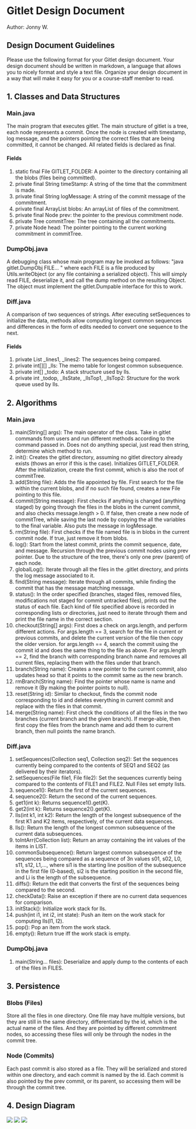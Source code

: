 # Gitlet Design Document
Author: Jonny W.

## Design Document Guidelines

Please use the following format for your Gitlet design document. Your design
document should be written in markdown, a language that allows you to nicely 
format and style a text file. Organize your design document in a way that 
will make it easy for you or a course-staff member to read.  

## 1. Classes and Data Structures

### Main.java
The main program that executes gitlet. The main structure of gitlet is a tree, each node represents a commit. Once the
node is created with timestamp, log message, and the pointers pointing the correct files that are being committed, it
cannot be changed. All related fields is declared as final.

#### Fields
1. static final File GITLET_FOLDER: A pointer to the directory containing all the blobs (files being committed).
2. private final String timeStamp: A string of the time that the commitment is made.
3. private final String logMessage: A string of the commit message of the commitment.
4. private final ArrayList<File> blobs: An arrayList of files of the commitment.
5. private final Node prev: the pointer to the previous commitment node.
6. private Tree commitTree: The tree containing all the commitments.
7. private Node head: The pointer pointing to the current working commitment in commitTree.

### DumpObj.java
A debugging class whose main program may be invoked as follows: "java gitlet.DumpObj FILE... " where each FILE is a 
file produced by Utils.writeObject (or any file containing a serialized object).  This will simply read FILE, 
deserialize it, and call the dump method on the resulting Object. The object must implement the gitlet.Dumpable 
interface for this to work.

### Diff.java
A comparison of two sequences of strings.  After executing setSequences to initialize the data, methods allow computing 
longest common sequences and differences in the form of edits needed to convert one sequence to the next.

#### Fields
1. private List<String> _lines1, _lines2: The sequences being compared.
2. private int[][] _lls: The memo table for longest common subsequence.
3. private int[] _todo: A stack structure used by lls.
4. private int _todop, _llsState, _llsTop1, _llsTop2: Structure for the work queue used by lls.

## 2. Algorithms

### Main.java
1. main(String[] args): The main operator of the class. Take in gitlet commands from users and run different methods
according to the command passed in. Does not do anything special, just read then string, determine which method to run.
2. init(): Creates the gitlet directory, assuming no gitlet directory already exists (thows an error if this is the 
case). Initializes GITLET_FOLDER. After the initialization, create the first commit, which is also the root of
commitTree. 
3. add(String file): Adds the file appointed by file. First search for the file within the current blobs, and if no
such file found, creates a new File pointing to this file.
4. commit(String message): First checks if anything is changed (anything staged) by going through the files in the 
blobs in the current commit, and also checks message.length > 0. If false, then create a new node of commitTree, while 
saving the last node by copying the all the variables to the final variable. Also puts the message in logMessage.
5. rm(String file): First checks if the file named file is in blobs in the current commit node. If true, just remove it
from blobs.
6. log(): Start from the latest commit, prints the commit sequence, date, and message. Recursion through the previous 
commit nodes using prev pointer. Due to the structure of the tree, there's only one prev (parent) of each node.
7. globalLog(): Iterate through all the files in the .gitlet directory, and prints the log message associated to it.
8. find(String message): Iterate through all commits, while finding the commit that has the message matching message.
9. status(): In the order specified (branches, staged files, removed files, modifications not staged for commit
untracked files), prints out the status of each file. Each kind of file specified above is recorded in corresponding
lists or directories, just need to iterate through them and print the file name in the correct section.
10. checkout(String[] args): First does a check on args.length, and perform different actions. For args.length == 3,
search for the file in current or previous commits, and delete the current version of the file then copy the older
version. for args.length == 4, search the commit using the commit id and does the same thing to the file as above. For
args.length == 2, find the branch with corresponding branch name and removes all current files, replacing them with the
files under that branch.
11. branch(String name): Creates a new pointer to the current commit, also updates head so that it points to the commit
same as the new branch.
12. rmBranch(String name): Find the pointer whose name is name and remove it (By making the pointer points to null).
13. reset(String id): Similar to checkout, finds the commit node corresponding to id and deletes everything in current
commit and replace with the files in that commit.
14. merge(String name): First check the conditions of all the files in the two branches (current branch and the given
branch). If merge-able, then first copy the files from the branch name and add them to current branch, then null points
the name branch.

### Diff.java
1. setSequences(Collection<String> seq1, Collection<String> seq2): Set the sequences currently being compared to the 
contents of SEQ1 and SEQ2 (as delivered by their iterators).
2. setSequences(File file1, File file2): Set the sequences currently being compared to the contents of FILE1 and FILE2.
Null Files set empty lists.
3. sequence1(): Return the first of the current sequences.
4. sequence2(): Return the second of the current sequences.
5. get1(int k): Returns sequence1().get(K).
6. get2(int k): Returns sequence2().get(K).
7. lls(int k1, int k2): Return the length of the longest subsequence of the first K1 and K2 items, respectively, of the 
current data sequences.
8. lls(): Return the length of the longest common subsequence of the current data subsequences.
9. toIntArr(Collection<Integer> list): Return an array containing the int values of the items in LIST.
10. commonSubsequence(): Return largest common subsequence of the sequences being compared as a sequence of 3n values 
s01, s02, L0, s11, s12, L1,..., where si1 is the starting line position of the subsequence in the first file (0-based), 
si2 is the starting position in the second file, and Li is the length of the subsequence.
11. diffs(): Return the edit that converts the first of the sequences being compared to the second.
12. checkData(): Raise an exception if there are no current data sequences for comparison.
13. initStack(): Initialize work stack for lls.
14. push(int i1, int i2, int state): Push an item on the work stack for computing lls(I1, I2).
15. pop(): Pop an item from the work stack.
16. empty(): Return true iff the work stack is empty.

### DumpObj.java
1. main(String... files): Deserialize and apply dump to the contents of each of the files in FILES.

## 3. Persistence

### Blobs (Files)
Store all the files in one directory. One file may have multiple versions, but they are still in the same directory,
differentiated by the id, which is the actual name of the files. And they are pointed by different commitment nodes, so
accessing these files will only be through the nodes in the commit tree.

### Node (Commits)
Each past commit is also stored as a file. They will be serialized and stored within one directory, and each commit is
named by the id. Each commit is also pointed by the prev commit, or its parent, so accessing them will be through the
commit tree.

## 4. Design Diagram

![](/Users/tingmu.chang/Desktop/UCB/Spring2022/CS61B/repo/proj3/gitlet/Untitled-Notebook-2.jpg)
![](/Users/tingmu.chang/Desktop/UCB/Spring2022/CS61B/repo/proj3/gitlet/Untitled-Notebook-3.jpg)
![](/Users/tingmu.chang/Desktop/UCB/Spring2022/CS61B/repo/proj3/gitlet/Untitled-Notebook-4.jpg)